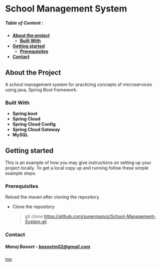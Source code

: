 # School Management System

##### Table of Content :
* **[About the project](#about-the-project)**
    * **[Built With](#built-with)**
* **[Getting started](#getting-started)**
    * **[Prerequisites](#prerequisites)**
* **[Contact](#contact)**


## About the Project

A school management system for practicing concepts of microservices using java, Spring Boot framework.


### Built With

* **Spring boot**
* **Spring Cloud**
* **Spring Cloud Config**
* **Spring Cloud Gateway**
* **MySQL**

## Getting started

This is an example of how you may give instructions on setting up your project locally. To get a local copy up and running follow these simple example steps.

### Prerequisites

Reload the maven after cloning the repository.

* Clone the repository
    > git clone https://github.com/supermanoz/School-Management-System.git


### Contact
##### Manoj Basnet - <basnetm02@gmail.com>


[top](#school-management-system)


 
 
 